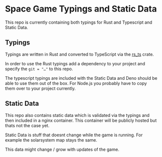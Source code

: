 # Space Game Typings and Static Data

This repo is currently containing both typings for Rust and Typescript and Static Data.

## Typings

Typings are written in Rust and converted to TypeScript via the [rs_ts](https://github.com/) crate.

In order to use the Rust typings add a dependency to your project and specify the `git = "…"` to this repo.

The typescript typings are included with the Static Data and Deno should be able to use them out of the box.
For Node.js you probably have to copy them over to your project currently.

## Static Data

This repo also contains static data which is validated via the typings and then included in a nginx container.
This container will be publicly hosted but thats not the case yet.

Static Data is stuff that doesnt change while the game is running.
For example the solarsystem map stays the same.

This data might change / grow with updates of the game.
